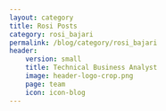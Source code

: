 ```yaml
---
layout: category
title: Rosi Posts
category: rosi_bajari
permalink: /blog/category/rosi_bajari
header: 
    version: small
    title: Technical Business Analyst
    image: header-logo-crop.png
    page: team
    icon: icon-blog
---
```

